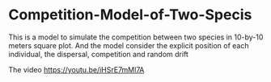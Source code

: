 # Competition-Model-of-Two-Specis
This is a model to simulate the competition between two species in 10-by-10 meters square plot. And the model consider the explicit position of each individual, the dispersal, competition and random drift 

The video  https://youtu.be/iHSrE7mMl7A
